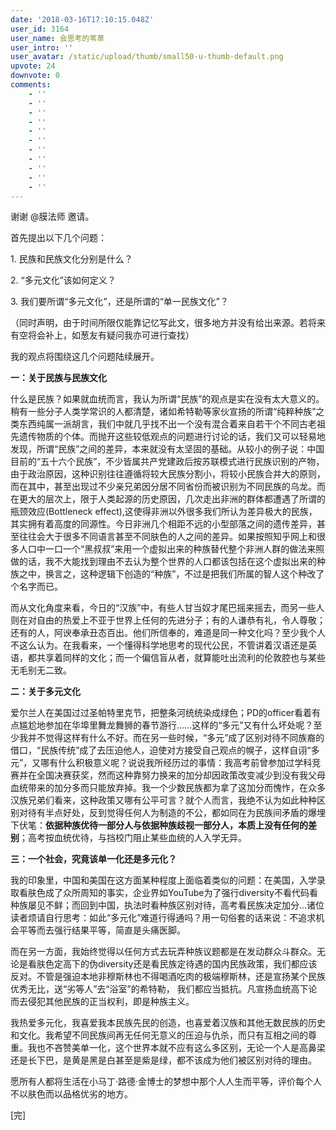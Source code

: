 ```yaml
---
date: '2018-03-16T17:10:15.048Z'
user_id: 3164
user_name: 会思考的苇草
user_intro: ''
user_avatar: /static/upload/thumb/small50-u-thumb-default.png
upvote: 24
downvote: 0
comments:
    - ''
    - ''
    - ''
    - ''
    - ''
    - ''
    - ''
    - ''
    - ''
    - ''
    - ''
---
```


谢谢 @膜法师 邀请。

首先提出以下几个问题：

1\. 民族和民族文化分别是什么？

2\. “多元文化”该如何定义？

3\. 我们要所谓“多元文化”，还是所谓的“单一民族文化”？

（同时声明，由于时间所限仅能靠记忆写此文，很多地方并没有给出来源。若将来有空将会补上，如葱友有疑问我亦可进行查找）

我的观点将围绕这几个问题陆续展开。

**一：关于民族与民族文化**

什么是民族？如果就血统而言，我认为所谓“民族”的观点是实在没有太大意义的。稍有一些分子人类学常识的人都清楚，诸如希特勒等家伙宣扬的所谓“纯粹种族”之类东西纯属一派胡言，我们中就几乎找不出一个没有混合着来自若干个不同古老祖先遗传物质的个体。而抛开这些较低观点的问题进行讨论的话，我们又可以轻易地发现，所谓“民族”之间的差异，本来就没有太坚固的基础。从较小的例子说：中国目前的“五十六个民族”，不少皆属共产党建政后按苏联模式进行民族识别的产物，由于政治原因，这种识别往往遵循将较大民族分割小，将较小民族合并大的原则，而在其中，甚至出现过不少亲兄弟因分居不同省份而被识别为不同民族的乌龙。而在更大的层次上，限于人类起源的历史原因，几次走出非洲的群体都遭遇了所谓的瓶颈效应(Bottleneck effect),这使得非洲以外很多我们所认为差异极大的民族，其实拥有着高度的同源性。今日非洲几个相距不远的小型部落之间的遗传差异，甚至往往会大于很多不同语言甚至不同肤色的人之间的差异。如果按照知乎网上和很多人口中一口一个“黑叔叔”来用一个虚拟出来的种族替代整个非洲人群的做法来照做的话，我不大能找到理由不去认为整个世界的人口都该包括在这个虚拟出来的种族之中，换言之，这种逻辑下创造的“种族”，不过是把我们所属的智人这个种改了个名字而已。

而从文化角度来看，今日的“汉族”中，有些人甘当奴才尾巴摇来摇去，而另一些人则在对自由的热爱上不亚于世界上任何的先进分子；有的人谦恭有礼，令人尊敬；还有的人，阿谀奉承丑态百出。他们所信奉的，难道是同一种文化吗？至少我个人不这么认为。在我看来，一个懂得科学地思考的现代公民，不管讲着汉语还是英语，都共享着同样的文化；而一个偏信盲从者，就算能吐出流利的伦敦腔也与某些无毛别无二致。

**二：关于多元文化**

爱尔兰人在美国过过圣帕特里克节，把整条河统统染成绿色；PD的officer看着有点尴尬地参加在华埠里舞龙舞狮的春节游行......这样的“多元”又有什么坏处呢？至少我并不觉得这样有什么不好。而在另一些时候，“多元”成了区别对待不同族裔的借口，“民族传统”成了去压迫他人，迫使对方接受自己观点的幌子，这样自诩“多元”，又哪有什么积极意义呢？说说我所经历过的事情：我高考前曾参加过学科竞赛并在全国决赛获奖，然而这种靠努力换来的加分却因政策改变减少到没有我父母血统带来的加分多而只能放弃掉。我一个少数民族都为拿了这加分而愧怍，在众多汉族兄弟们看来，这种政策又哪有公平可言？就个人而言，我绝不认为如此种种区别对待有半点好处，反到觉得任何人为制造的不公，都如同在为民族间矛盾的爆埋下伏笔：**依据种族优待一部分人与依据种族歧视一部分人，本质上没有任何的差别**；高考按血统优待，与挡校门阻止某些血统的人入学无异。

**三：一个社会，究竟该单一化还是多元化？**

我的印象里，中国和美国在这方面某种程度上面临着类似的问题：在美国，入学录取看肤色成了众所周知的事实，企业界如YouTube为了强行diversity不看代码看种族屡见不鲜；而回到中国，执法时看种族区别对待，高考看民族决定加分...诸位读者烦请自行思考：如此“多元化”难道行得通吗？用一句俗套的话来说：不追求机会平等而去强行结果平等，简直是头痛医脚。

而在另一方面，我始终觉得以任何方式去玩弄种族议题都是在发动群众斗群众。无论是看肤色定高下的伪diversity还是看民族定待遇的国内民族政策，我们都应该反对。不管是强迫本地非穆斯林也不得喝酒吃肉的极端穆斯林，还是宣扬某个民族优秀无比，送“劣等人”去“浴室”的希特勒， 我们都应当抵抗。凡宣扬血统高下论而去侵犯其他民族的正当权利，即是种族主义。

我热爱多元化，我喜爱我本民族先民的创造，也喜爱着汉族和其他无数民族的历史和文化。我希望不同民族间再无任何无意义的压迫与仇杀，而只有互相之间的尊重。我也不吝赞美单一化，这个世界本就不应有这么多区别，无论一个人是高鼻梁还是长下巴，是黄是黑是白甚至是紫是绿，都不该成为他们被区别对待的理由。

愿所有人都将生活在小马丁·路德·金博士的梦想中那个人人生而平等，评价每个人不以肤色而以品格优劣的地方。  

  

\[完\]
